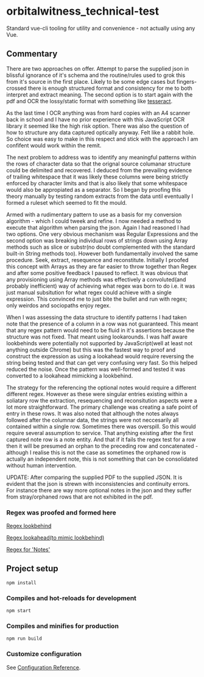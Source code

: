 # orbitalwitness_technical-test

Standard vue-cli tooling for utility and convenience - not actually using any Vue.

## Commentary

There are two approaches on offer. Attempt to parse the supplied json in blissful ignorance of it's schema and the routine/rules used to grok this from it's source in the first place. Likely to be some edge cases but fingers-crossed there is enough structured format and consistency for me to both interpret and extract meaning. The second option is to start again with the pdf and OCR the lossy/static format with something like [tesseract](https://tesseract.projectnaptha.com/).

As the last time I OCR anything was from hard copies with an A4 scanner back in school and I have no prior experience with this JavaScript OCR library it seemed like the high risk option. There was also the question of how to structure any data captured optically anyway. Felt like a rabbit hole. So choice was easy to make in this respect and stick with the approach I am confifent would work within the remit.

The next problem to address was to identify any meaningful patterns within the rows of character data so that the orignal source columanar structure could be delimited and recovered. I deduced from the prevailing evidence of trailing whitespace that it was likely these columns were being strictly enforced by character limits and that is also likely that some whitespace would also be appropiated as a separator. So I began by proofing this theory manually by testing random extracts from the data until eventually I formed a ruleset which seemed to fit the mould.

Armed with a rudimentary pattern to use as a basis for my conversion algorithm - which I could tweek and refine. I now needed a method to execute that algorithm when parsing the json. Again I had reasoned I had two options. One very obvious mechanism was Regular Expressions and the second option was breaking individual rows of strings down using Array methods such as slice or substr(no doubt complemented with the standard built-in String methods too). However both fundamentally involved the same procedure. Seek, extract, resequence and reconstitute. Initially I proofed this concept with Arrays as they are far easier to throw together than Regex and after some positive feedback I paused to reflect. It was obvious that any provisioning using Array methods was effectively a convoluted(and probably inefficient) way of achieving what regex was born to do i.e. it was just manual subsitution for what regex could achieve with a single expression. This convinced me to just bite the bullet and run with regex; only weirdos and sociopaths enjoy regex. 

When I was assessing the data structure to identify patterns I had taken note that the presence of a column in a row was not guaranteed. This meant that any regex pattern would need to be fluid in it's assertions because the structure was not fixed. That meant using lookarounds. I was half aware lookbehinds were potentially not supported by JavaScript(well at least not anything outside Chrome) but this was the fastest way to proof and construct the expression as using a lookahead would require reversing the string being tested and that can get very confusing very fast. So this helped reduced the noise. Once the pattern was well-formed and tested it was converted to a lookahead mimicking a lookbehind.

The strategy for the referencing the optional notes would require a different different regex. However as these were singular entries existing within a soliatary row the extraction, resequencing and reconsitution aspects were a lot more straightforward. The primary challenge was creating a safe point of entry in these rows. It was also noted that although the notes always followed after the columnar data, the strings were not neccesarily all contained within a single row. Sometimes there was overspill. So this would require several assumption to service. That anything existing after the first captured note row is a note entity. And that if it fails the regex test for a row then it will be presumed an orphan to the preceding row and concatenated - although I realise this is not the case as sometimes the orphaned row is actually an independent note, this is not something that can be consolidated without human intervention.

UPDATE: After comparing the supplied PDF to the supplied JSON. It is evident that the json is strewn with inconsistencies and continuity errors. For instance there are way more optional notes in the json and they suffer from stray/orphaned rows that are not exhibited in the pdf.


### Regex was proofed and formed here
[Regex lookbehind](https://regex101.com/r/mZPlFn/1/)

[Regex lookahead(to mimic lookbehind)](https://regex101.com/r/0zUAUp/4/)

[Regex for 'Notes'](https://regex101.com/r/YMmgSs/1/)

## Project setup
```
npm install
```

### Compiles and hot-reloads for development
```
npm start
```

### Compiles and minifies for production
```
npm run build
```

### Customize configuration
See [Configuration Reference](https://cli.vuejs.org/config/).
